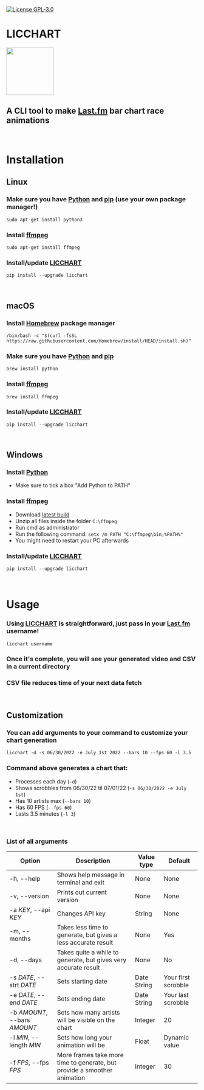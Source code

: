 [![License GPL-3.0](https://img.shields.io/github/license/Stelvey/LICCHART)](LICENSE)

# **LICCHART**

<img src="https://github.com/Stelvey/LICCHART/blob/main/favicon.ico" width="125">

## A CLI tool to make [Last.fm](https://www.last.fm/) bar chart race animations

<br>

# **Installation**

## **Linux**

### Make sure you have [Python](https://www.python.org/downloads/) and [pip](https://pip.pypa.io/en/stable/installation/) (use your own package manager!)
```
sudo apt-get install python3
```

### Install [ffmpeg](https://www.ffmpeg.org/download.html)
```
sudo apt-get install ffmpeg
```

### Install/update [LICCHART](https://github.com/Stelvey/LICCHART)
```
pip install --upgrade licchart
```

<br>

## **macOS**

### Install [Homebrew](https://brew.sh/) package manager
```
/bin/bash -c "$(curl -fsSL https://raw.githubusercontent.com/Homebrew/install/HEAD/install.sh)"
```

### Make sure you have [Python](https://www.python.org/downloads/) and [pip](https://pip.pypa.io/en/stable/installation/)
```
brew install python 
```

### Install [ffmpeg](https://www.ffmpeg.org/download.html)
```
brew install ffmpeg
```

### Install/update [LICCHART](https://github.com/Stelvey/LICCHART)
```
pip install --upgrade licchart
```

<br>

## **Windows**

### Install [Python](https://www.python.org/downloads/)
* Make sure to tick a box "Add Python to PATH"

### Install [ffmpeg](https://www.ffmpeg.org/download.html)
* Download [latest build](https://www.gyan.dev/ffmpeg/builds/ffmpeg-git-full.7z)
* Unzip all files inside the folder `C:\ffmpeg`
* Run cmd as administrator
* Run the following command: `setx /m PATH "C:\ffmpeg\bin;%PATH%"`
* You might need to restart your PC afterwards

### Install/update [LICCHART](https://github.com/Stelvey/LICCHART)
```
pip install --upgrade licchart
```

<br>

# **Usage**

### Using [LICCHART](https://github.com/Stelvey/LICCHART) is straightforward, just pass in your [Last.fm](https://www.last.fm/) username!
```
licchart username
```
### Once it's complete, you will see your generated video and CSV in a current directory

### CSV file reduces time of your next data fetch

<br>

## **Customization**

### You can add arguments to your command to customize your chart generation
```
licchart -d -s 06/30/2022 -e July 1st 2022 --bars 10 --fps 60 -l 3.5
```
### Command above generates a chart that:
* Processes each day (`-d`)
* Shows scrobbles from 06/30/22 til 07/01/22 (`-s 06/30/2022 -e July 1st`)
* Has 10 artists max (`--bars 10`)
* Has 60 FPS (`--fps 60`)
* Lasts 3.5 minutes (`-l 3`)

<br>

### **List of all arguments**
| Option  | Description | Value type | Default |
| ------------- | ------------- | ------------- | ------------- |
| -h, --help  | Shows help message in terminal and exit  | None | None |
| -v, --version  | Prints out current version  | None | None |
| -a *KEY*, --api *KEY*  | Changes API key  | String | None |
| -m, --months  |  Takes less time to generate, but gives a less accurate result | None | Yes |
| -d, --days  | Takes quite a while to generate, but gives very accurate result  | None | No |
| -s *DATE*, --strt *DATE* | Sets starting date | Date String | Your first scrobble |
| -e *DATE*, --end *DATE* | Sets ending date | Date String | Your last scrobble |
| -b *AMOUNT*, --bars *AMOUNT* | Sets how many artists will be visible on the chart | Integer | 20 |
| -l *MIN*, --length *MIN* | Sets how long your animation will be | Float | Dynamic value |
| -f *FPS*, --fps *FPS* | More frames take more time to generate, but provide a smoother animation | Integer | 30 |